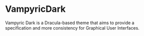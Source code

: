 # VampyricDark
Vampyric Dark is a Dracula-based theme that aims to provide a specification and more consistency for Graphical User Interfaces.
